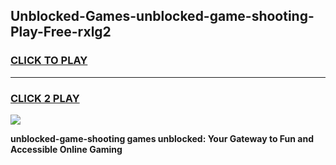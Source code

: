 
## Unblocked-Games-unblocked-game-shooting-Play-Free-rxlg2
<h3>
<a href="https://premium76.site?title=unblocked-game-shooting&ref=19M">CLICK TO PLAY</a></h3>
<hr>

<h3>
<a href="https://premium76.site?title=unblocked-game-shooting&ref=19M">CLICK 2 PLAY</a>
  
</h3>

<a href="https://premium76.site?title=unblocked-game-shooting&ref=19M"><img src="https://clearcache.store/games.png"></a>


**unblocked-game-shooting games unblocked: Your Gateway to Fun and Accessible Online Gaming**
